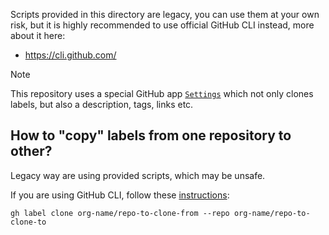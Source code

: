 Scripts provided in this directory are legacy, you can use them at your own risk,
but it is highly recommended to use official GitHub CLI instead, more about it here:

- <https://cli.github.com/>

> [!Note]
> This repository uses a special GitHub app [`Settings`](https://probot.github.io/apps/settings/)
  which not only clones labels, but also a description, tags, links etc.

## How to "copy" labels from one repository to other?

Legacy way are using provided scripts, which may be unsafe.

If you are using GitHub CLI, follow these [instructions](https://cli.github.com/manual/gh_label_clone):

```shell
gh label clone org-name/repo-to-clone-from --repo org-name/repo-to-clone-to
```
